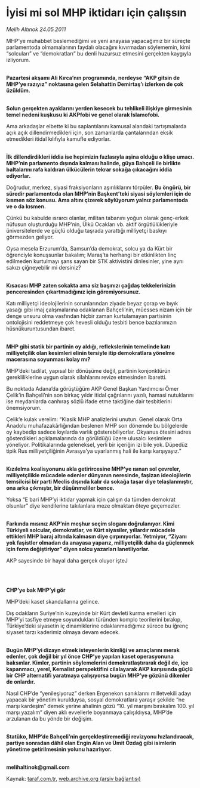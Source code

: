 # İyisi mi sol MHP iktidarı için çalışsın 

*Melih Altınok 24.05.2011*

<div class="yazi"><p>MHP’ye muhabbet beslemediğimi ve yeni anayasa yapacağımız bir süreçte parlamentoda olmamalarının faydalı olacağını kıvırmadan söylememin, kimi “solcuları” ve “demokratları” bu denli huzursuz etmesini gerçekten kaygıyla izliyorum.</p>
<p><b><br/>Pazartesi akşamı Ali Kırca’nın programında, nerdeyse “AKP gitsin de MHP’ye razıyız” noktasına gelen Selahattin Demirtaş’ı izlerken de çok üzüldüm.</b></p>
<p><b><br/>Solun gerçekten ayaklarını yerden kesecek bu tehlikeli ilişkiye girmesinin temel nedeni kuşkusu ki AKPfobi ve genel olarak İslamofobi.</b> </p>
<p>Ama arkadaşlar elbette ki bu saplantılarını kamusal alandaki tartışmalarda açık açık dillendirmedikleri için, son zamanlarda çantalarından eksik etmedikleri itidal kılıfıyla kamufle ediyorlar.</p>
<p><b><br/>İlk dillendirdikleri iddia ise hepimizin fazlasıyla aşina olduğu o klişe umacı. MHP’nin parlamento dışında kalması halinde, güya Bahçeli ile birlikte baltalarını rafa kaldıran ülkücülerin tekrar sokağa çıkacağını iddia ediyorlar.</b></p>
<p>Doğrudur, merkez, siyasi fraksiyonların aşırılıklarını törpüler. <b>Bu öngörü, bir süredir parlamentoda olan MHP’nin Başkent’teki siyasi söylemleri için de kısmen söz konusu. Ama altını çizerek söylüyorum yalnız parlamentoda ve o da kısmen.</b></p>
<p>Çünkü bu kabulde ısrarcı olanlar, militan tabanını yoğun olarak genç-erkek nüfusun oluşturduğu MHP’nin, Ülkü Ocakları vb. aktif örgütlülükleriyle üniversitelerde ve güçlü olduğu taşrada yarattığı milliyetçi baskıyı görmezden geliyor.</p>
<p>Oysa mesela Erzurum’da, Samsun’da demokrat, solcu ya da Kürt bir öğrenciyle konuşsunlar bakalım; Maraş’ta herhangi bir etkinlikten linç edilmeden kurtulmayı şans sayan bir STK aktivistini dinlesinler, yine aynı sakızı çiğneyebilir mi dersiniz?</p>
<p><b><br/>Kısacası MHP zaten sokakta ama siz başınızı çağdaş tekkelerinizin penceresinden çıkartmadığınız için göremiyorsunuz. </b></p>
<p>Katı milliyetçi ideolojilerinin sorunlarından ziyade beyaz çorap ve bıyık yasağı gibi imaj çalışmalarına odaklanan Bahçeli’nin, müesses nizam için bir denge unsuru olma vasfından hiçbir zaman kurtulamayan partisinin ontolojisini reddetmeye çok hevesli olduğu tesbiti bence bazılarımızın hüsnükuruntusundan ibaret.</p>
<p><b><br/>MHP gibi statik bir partinin oy aldığı, reflekslerinin temelinde katı milliyetçilik olan kesimleri elinin tersiyle itip demokratlara yönelme macerasına soyunması kolay mı? </b></p>
<p>MHP’deki tadilat, yapısal bir dönüşüme değil, partinin konjonktürün gerekliliklerine uygun olarak silahlarını revize etmesinden ibaretti. </p>
<p>Bu noktada Adana’da görüştüğüm AKP Genel Başkan Yardımcısı Ömer Çelik’in Bahçeli’nin son birkaç yıldır itidal çağrılarını yazılı, hamasi nutuklarını ise meydanlarda canhıraş sözlü ifade etme taktiğine dair tesbitlerini önemsiyorum.</p>
<p>Çelik’e kulak verelim: “Klasik MHP analizlerini unutun. Genel olarak Orta Anadolu muhafazakârlığından beslenen MHP son dönemde bu bölgelerde oy kaybedip sadece kıyılarda varlık gösterebiliyorlar. Okyanus ötesini adres gösterdikleri açıklamalarında da görüldüğü üzere ulusalcı kesimlere yöneliyor. Politikalarında geleneksel, yerli bir içeriğin izi bile yok. Düpedüz tipik Rus milliyetçiliğinin Avrasya’ya uyarlanmış hali ile karşı karşıyayız.”</p>
<p><b><br/>Kızılelma koalisyonunu akla getirircesine MHP’ye ısınan sol çevreler, milliyetçilikle mücadele edenler dünyanın neresinde, faşizan ideolojilerin temsilcisi bir parti Meclis dışında kalır da sokağa taşar diye telaşlanmıştır, ona arka çıkmıştır, bir düşünmeliler bence. </b></p>
<p>Yoksa “E bari MHP’yi iktidar yapmak için çalışın da tümden demokrat olsunlar” diye kendilerine takılanlara meze olmaktan öteye geçemezler.</p>
<p><b><br/>Farkında mısınız AKP’nin meşhur seçim sloganı doğrulanıyor. Kimi Türkiyeli solcular, demokratlar, ve Kürt siyasiler, yıllardır mücadele ettikleri MHP baraj altında kalmasın diye çırpınıyorlar. Yetmiyor, “Ziyanı yok faşistler olmadan da anayasa yaparız, milliyetçilik daha da güçlenmek için form değiştiriyor” diyen solcu yazarları lanetliyorlar.</b></p>
<p>AKP sayesinde bir hayal daha gerçek oluyor işteJ</p>
<p><b> </b></p>
<p><b><br/>CHP’ye bak MHP’yi gör</b></p>
<p>MHP’deki kaset skandallarına gelince.</p>
<p>Dış odakların Suriye’nin kuzeyinde bir Kürt devleti kurma emelleri için MHP’yi tasfiye etmeye soyundukları türünden komplo teorilerini bırakıp, Türkiye’deki siyasetin iç dinamiklerine odaklanmadığımız sürece bu iğrenç siyaset tarzı kaderimiz olmaya devam edecek. </p>
<p><b><br/>Bugün MHP’yi dizayn etmek isteyenlerin kimliği ve amaçlarını merak edenler, çok değil bir yıl önce CHP’ye yapılan kaset operasyonuna baksınlar. Kimler, partinin söylemelerini demokratlaştırarak değil de, içe kapanmacı, yerel, Kemalist perspektifini cilalayarak AKP karşısında güçlü bir CHP alternatifi yaratmaya çalışıyorsa bugün MHP’ye gözünü dikenler de onlardır.</b></p>
<p>Nasıl CHP’de “yenileşiyoruz” derken Ergenekon sanıklarını milletvekili adayı yapacak bir yönetim kurulduysa, sosyal demokratlara yaraşır şekilde “ne marşı kardeşim” demek yerine ahalinin gözü “10. yıl marşını bırakalım 100. yıl marşı yazalım” diyen aklı evvellerle boyanmaya çalışıldıysa, MHP’de arzulanan da bu yönde bir değişim. </p>
<p><b><br/>Statüko, MHP’de Bahçeli’nin gerçekleştiremediği revizyonu hızlandıracak, partiye sonradan dâhil olan Engin Alan ve Ümit Özdağ gibi isimlerin yönetime getirilmesinin yolunu hazırlıyor.</b></p>
<p><b><br/>melihaltinok@gmail.com</b></p>
</div>

Kaynak: [taraf.com.tr](http://www.taraf.com.tr/melih-altinok/makale-iyisi-mi-sol-mhp-iktidari-icin-calissin.htm), [web.archive.org (arşiv bağlantısı)](http://web.archive.org/web/20130911121823/http://www.taraf.com.tr/melih-altinok/makale-iyisi-mi-sol-mhp-iktidari-icin-calissin.htm)
